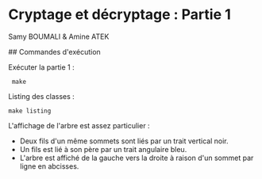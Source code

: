 # Cryptage et décryptage : Partie 1
Samy BOUMALI & Amine ATEK

## Commandes d'exécution

Exécuter la partie 1 :
```
 make 
```

Listing des classes :
```
make listing
```

L'affichage de l'arbre est assez particulier :
- Deux fils d'un même sommets sont liés par un trait vertical noir.
- Un fils est lié à son père par un trait angulaire bleu.
- L'arbre est affiché de la gauche vers la droite à raison d'un sommet par ligne en abcisses.
